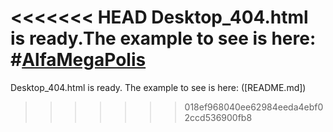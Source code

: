 <<<<<<< HEAD
Desktop_404.html is ready.The example to see is here: #[AlfaMegaPolis]([https://github.com/akhremYuri/AlfaMegaPolis/readme.md])
=======
Desktop_404.html is ready.
The example to see is here:
([README.md])
>>>>>>> 018ef968040ee62984eeda4ebf02ccd536900fb8
